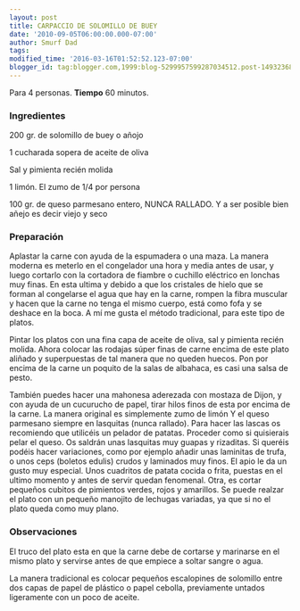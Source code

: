 ```yaml
---
layout: post
title: CARPACCIO DE SOLOMILLO DE BUEY
date: '2010-09-05T06:00:00.000-07:00'
author: Smurf Dad
tags: 
modified_time: '2016-03-16T01:52:52.123-07:00'
blogger_id: tag:blogger.com,1999:blog-5299957599287034512.post-1493236856847761419
---
```


Para 4 personas.
<b>Tiempo</b> 60 minutos.

<h3>Ingredientes</h3>

200 gr. de solomillo de buey o añojo

1 cucharada sopera de aceite de oliva

Sal y pimienta recién molida

1 limón. El zumo de 1/4 por persona

100 gr. de queso parmesano entero, NUNCA RALLADO. Y a ser posible bien añejo es decir viejo y seco

<h3>Preparación</h3>

Aplastar la carne con ayuda de la espumadera o una maza. La manera moderna es meterlo en el congelador una hora y media antes de usar, y luego cortarlo con la cortadora de fiambre o cuchillo eléctrico en lonchas muy finas. En esta ultima y debido a que los cristales de hielo que se forman al congelarse el agua que hay en la carne, rompen la fibra muscular y hacen que la carne no tenga el mismo cuerpo, está como fofa y se deshace en la boca. A mí me gusta el método tradicional, para este tipo de platos.

Pintar los platos con una fina capa de aceite de oliva, sal y pimienta recién molida. Ahora colocar las rodajas súper finas de carne encima de este plato aliñado y superpuestas de tal manera que no queden huecos. Pon por encima de la carne un poquito de la salas de albahaca, es casi una salsa de pesto.

También puedes hacer una mahonesa aderezada con mostaza de Dijon, y con ayuda de un cucurucho de papel, tirar hilos finos de esta por encima de la carne. La manera original es simplemente zumo de limón Y el queso parmesano siempre en lasquitas (nunca rallado). Para hacer las lascas os recomiendo que utilicéis un pelador de patatas. Proceder como si quisierais pelar el queso. Os saldrán unas lasquitas muy guapas y rizaditas. Si queréis podéis hacer variaciones, como por ejemplo añadir unas laminitas de trufa, o unos ceps (boletos edulis) crudos y laminados muy finos. El apio le da un gusto muy especial. Unos cuadritos de patata cocida o frita, puestas en el ultimo momento y antes de servir quedan fenomenal. Otra, es cortar pequeños cubitos de pimientos verdes, rojos y amarillos. Se puede realzar el plato con un pequeño manojito de lechugas variadas, ya que si no el plato queda como muy plano.

<h3>Observaciones</h3>

El truco del plato esta en que la carne debe de cortarse y marinarse en el mismo plato y servirse antes de que empiece a soltar sangre o agua.

La manera tradicional es colocar pequeños escalopines de solomillo entre dos capas de papel de plástico o papel cebolla, previamente untados ligeramente con un poco de aceite.

